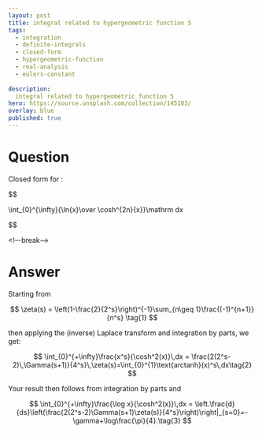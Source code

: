 ```yaml
---
layout: post
title: integral related to hypergeometric function 5 
tags:
  - integration   
  - definite-integrals
  - closed-form
  - hypergeometric-function
  - real-analysis
  - eulers-constant
  
description:  
  integral related to hypergeometric function 5
hero: https://source.unsplash.com/collection/145103/
overlay: blue
published: true
---
```



# Question

Closed form for :

 
$$   
 
\int_{0}^{\infty}{\ln{x}\over \cosh^{2n}{x}}\mathrm dx 
 
$$   
 

<!–-break-–>


# Answer

Starting from

   $$   
 \zeta(s) = \left(1-\frac{2}{2^s}\right)^{-1}\sum_{n\geq 1}\frac{(-1)^{n+1}}{n^s} \tag{1}
   $$   

then applying the (inverse) Laplace transform and integration by parts, we get:

   $$   
 \int_{0}^{+\infty}\frac{x^s}{\cosh^2(x)}\,dx = \frac{2(2^s-2)\,\Gamma(s+1)}{4^s}\,\zeta(s)=\int_{0}^{1}\text{arctanh}(x)^s\,dx\tag{2} 
   $$   

Your result then follows from integration by parts and

   $$   
 \int_{0}^{+\infty}\frac{\log x}{\cosh^2(x)}\,dx = \left.\frac{d}{ds}\left(\frac{2(2^s-2)\Gamma(s+1)\zeta(s)}{4^s}\right)\right|_{s=0}=-\gamma+\log\frac{\pi}{4}.\tag{3}
   $$   
